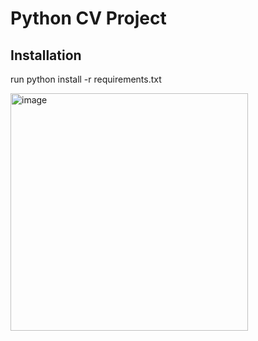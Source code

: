 # Python CV Project

## Installation

run python install -r requirements.txt

<img width="380" alt="image" src="https://github.com/user-attachments/assets/5f6470c2-3693-470f-b960-672f2fb605ce">

